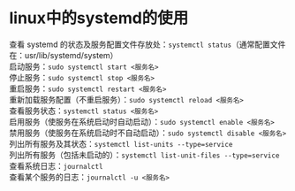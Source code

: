 # linux中的systemd的使用
查看 systemd 的状态及服务配置文件存放处：`systemctl status`（通常配置文件在：usr/lib/systemd/system）  
启动服务：`sudo systemctl start <服务名>`  
停止服务：`sudo systemctl stop <服务名>`  
重启服务：`sudo systemctl restart <服务名>`  
重新加载服务配置（不重启服务）：`sudo systemctl reload <服务名>`  
查看服务状态：`systemctl status <服务名>`  
启用服务（使服务在系统启动时自动启动）：`sudo systemctl enable <服务名>`  
禁用服务（使服务在系统启动时不自动启动）：`sudo systemctl disable <服务名>`  
列出所有服务及其状态：`systemctl list-units --type=service`  
列出所有服务（包括未启动的）：`systemctl list-unit-files --type=service`  
查看系统日志：`journalctl`  
查看某个服务的日志：`journalctl -u <服务名>`